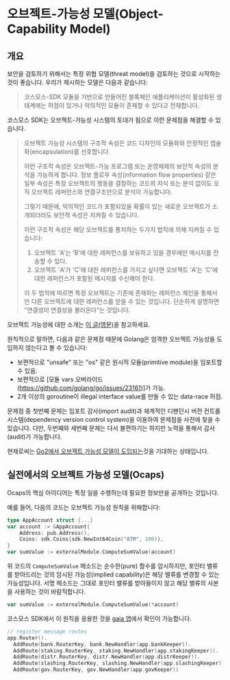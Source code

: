# 오브젝트-가능성 모델(Object-Capability Model)

## 개요

보안을 검토하기 위해서는 특정 위협 모델(threat model)을 검토하는 것으로 시작하는 것이 좋습니다. 우리가 제시하는 모델은 다음과 같습니다:

> 코스모스-SDK 모듈을 기반으로 만들어진 블록체인 애플리케이션이 활성화된 생태계에는 허점이 있거나 악의적인 모듈이 존재할 수 있다고 전재합니다.

코스모스 SDK는 오브젝트-가능성 시스템의 토대가 됨으로 이런 문제점을 해결할 수 있습니다.

> 오브젝트 가능성 시스템의 구조적 속성은 코드 디자인의 모듈화와 안정적인 캡슐화(encapsulation)를 선호합니다.
>
> 이런 구조적 속성은 오브젝트-가능 프로그램 또는 운영체제의 보안적 속성의 분석을 가능하게 합니다. 정보 플로우 속성(information flow properties) 같은 일부 속성은 특정 오브젝트의 행동을 결정하는 코드의 지식 또는 분석 없이도 오직 오브젝트 레퍼런스와 연결구조만으로 분석이 가능합니다.
>
> 그렇기 때문에, 악의적인 코드가 포함되있을 확률이 있는 새로운 오브젝트가 소개되더라도 보안적 속성은 지켜질 수 있습니다.
>
> 이런 구조적 속성은 해당 오브젝트를 통치하는 두가지 법칙에 의해 지켜질 수 있습니다:
>
> 1. 오브젝트 'A'는 'B'에 대한 레퍼런스를 보유하고 있을 경우에만 메시지를 전송할 수 있다.
> 2. 오브젝트 'A'가 'C'에 대한 레퍼런스를 가지고 싶다면 오브젝트 'A'는 'C'에 대한 레퍼런스가 포함된 메시지를 수신해야 한다.
>
> 이 두 법칙에 따르면 특정 오브젝트는 기존에 존재하는 레퍼런스 체인을 통해서만 다른 오브젝트에 대한 레퍼런스를 받을 수 있는 것입니다. 단순하게 설명하면 "연결성이 연결성을 불러온다"는 것입니다.

오브젝트 가능성에 대한 소개는 [이 글(영문)](http://habitatchronicles.com/2017/05/what-are-capabilities/)을 참고하세요.

원칙적으로 말하면, 다음과 같은 문제점 때문에 Golang은 엄격한 오브젝트 가능성을 도입하지 않는다고 볼 수 있습니다:

- 보편적으로 "unsafe" 또는 "os" 같은 원시적 모듈(primitive module)을 임포트할 수 있음.
- 보편적으로 [모듈 vars 오버라이드(https://github.com/golang/go/issues/23161)]가 가능.
- 2개 이상의 goroutine이 illegal interface value를 만들 수 있는 data-race 허점.

문제점 중 첫번째 문제는 임포트 감사(import audit)과 체계적인 디펜던시 버전 컨트롤 시스템(dependency version control system)을 이용하여 문제점을 사전에 찾을 수 있습니다. 다만, 두번째와 세번째 문제는 다서 불편하기는 하지만 노력을 통해서 감사(audit)가 가능합니다.

현재로써는 [Go2에서 오브젝트 가능성 모델이 도입되는](https://github.com/golang/go/issues/23157)것을 기대하는 상태입니다.

## 실전에서의 오브젝트 가능성 모델(Ocaps)

Ocaps의 핵심 아이디어는 특정 일을 수행하는데 필요한 정보만을 공개하는 것입니다.

예를 들어, 다음의 코드는 오브젝트 가능성 원칙을 위해합니다:

```go
type AppAccount struct {...}
var account := &AppAccount{
    Address: pub.Address(),
    Coins: sdk.Coins{sdk.NewInt64Coin("ATM", 100)},
}
var sumValue := externalModule.ComputeSumValue(account)
```

위 코드의 `ComputeSumValue` 메소드는 순수한(pure) 함수를 암시하지만, 포인터 밸류를 받아드리는 것의 암시된 가능성(implied capability)은 해당 밸류를 변경할 수 있는 가능성입니다. 서명 메소드는 그대로 포인터 밸류를 받아들이지 않고 해당 밸류의 사본을 사용하는 것이 바람직합니다.

```go
var sumValue := externalModule.ComputeSumValue(*account)
```

코스모스 SDK에서 이 원칙을 응용한 것을 [gaia 앱](../gaia/app/app.go)에서 확인이 가능합니다.

```go
// register message routes
app.Router().
  AddRoute(bank.RouterKey, bank.NewHandler(app.bankKeeper)).
  AddRoute(staking.RouterKey, staking.NewHandler(app.stakingKeeper)).
  AddRoute(distr.RouterKey, distr.NewHandler(app.distrKeeper)).
  AddRoute(slashing.RouterKey, slashing.NewHandler(app.slashingKeeper)).
  AddRoute(gov.RouterKey, gov.NewHandler(app.govKeeper))
```
